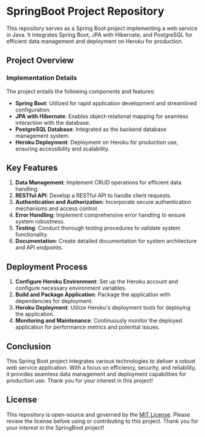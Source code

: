 # SpringBoot Project Repository

This repository serves as a Spring Boot project implementing a web service in Java. It integrates Spring Boot, JPA with Hibernate, and PostgreSQL for efficient data management and deployment on Heroku for production.

## Project Overview

### Implementation Details
The project entails the following components and features:

- **Spring Boot**: Utilized for rapid application development and streamlined configuration.
- **JPA with Hibernate**: Enables object-relational mapping for seamless interaction with the database.
- **PostgreSQL Database**: Integrated as the backend database management system.
- **Heroku Deployment**: Deployment on Heroku for production use, ensuring accessibility and scalability.

## Key Features

1. **Data Management**: Implement CRUD operations for efficient data handling.
2. **RESTful API**: Develop a RESTful API to handle client requests.
3. **Authentication and Authorization**: Incorporate secure authentication mechanisms and access control.
4. **Error Handling**: Implement comprehensive error handling to ensure system robustness.
5. **Testing**: Conduct thorough testing procedures to validate system functionality.
6. **Documentation**: Create detailed documentation for system architecture and API endpoints.

## Deployment Process

1. **Configure Heroku Environment**: Set up the Heroku account and configure necessary environment variables.
2. **Build and Package Application**: Package the application with dependencies for deployment.
3. **Heroku Deployment**: Utilize Heroku's deployment tools for deploying the application.
4. **Monitoring and Maintenance**: Continuously monitor the deployed application for performance metrics and potential issues.

## Conclusion

This Spring Boot project integrates various technologies to deliver a robust web service application. With a focus on efficiency, security, and reliability, it provides seamless data management and deployment capabilities for production use. Thank you for your interest in this project!

## License

This repository is open-source and governed by the [MIT License](LICENSE). Please review the license before using or contributing to this project.
Thank you for your interest in the SpringBoot project!